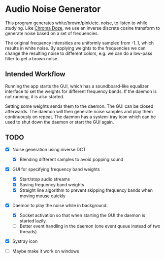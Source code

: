 # Audio Noise Generator

This program generates white/brown/pink/etc. noise, to listen to while studying.
Like [Chroma Doze](https://github.com/pmarks-net/chromadoze), we use an inverse discrete cosine transform to generate noise based on a set of frequencies.

The original frequency intensities are uniformly sampled from -1..1, which results in white noise.
By applying weights to the frequencies we can change the resulting noise to different colors, e.g. we can do a low-pass filter to get a brown noise.

## Intended Workflow

Running the app starts the GUI, which has a soundboard-like equalizer interface to set the weights for different frequency bands.
If the daemon is not running, it is also started.

Setting some weights sends them to the daemon.
The GUI can be closed afterwards.
The daemon will then generate noise samples and play them continuously on repeat.
The daemon has a system-tray icon which can be used to shut down the daemon or start the GUI again.

## TODO

- [x] Noise generation using inverse DCT
  - [x] Blending different samples to avoid popping sound
- [x] GUI for specifying frequency band weights
  - [x] Start/stop audio streams
  - [x] Saving frequency band weights
  - [x] Straight line algorithm to prevent skipping frequency bands when moving mouse quickly
- [x] Daemon to play the noise while in background.
  - [x] Socket activation so that when starting the GUI the daemon is started lazily.
  - [ ] Better event handling in the daemon (one event queue instead of two threads)
- [x] Systray icon
- [ ] Maybe make it work on windows

